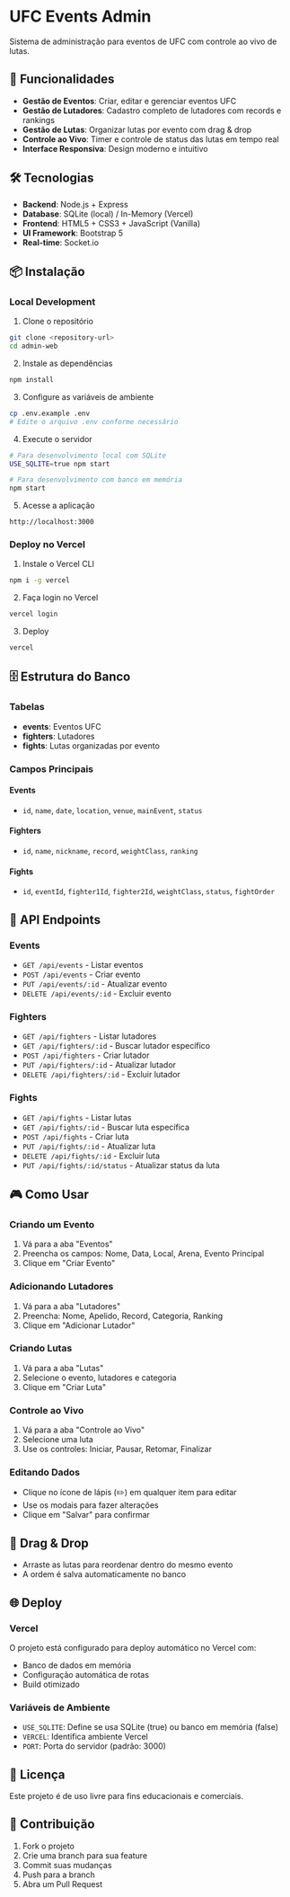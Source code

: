 # UFC Events Admin

Sistema de administração para eventos de UFC com controle ao vivo de lutas.

## 🚀 Funcionalidades

- **Gestão de Eventos**: Criar, editar e gerenciar eventos UFC
- **Gestão de Lutadores**: Cadastro completo de lutadores com records e rankings
- **Gestão de Lutas**: Organizar lutas por evento com drag & drop
- **Controle ao Vivo**: Timer e controle de status das lutas em tempo real
- **Interface Responsiva**: Design moderno e intuitivo

## 🛠️ Tecnologias

- **Backend**: Node.js + Express
- **Database**: SQLite (local) / In-Memory (Vercel)
- **Frontend**: HTML5 + CSS3 + JavaScript (Vanilla)
- **UI Framework**: Bootstrap 5
- **Real-time**: Socket.io

## 📦 Instalação

### Local Development

1. Clone o repositório
```bash
git clone <repository-url>
cd admin-web
```

2. Instale as dependências
```bash
npm install
```

3. Configure as variáveis de ambiente
```bash
cp .env.example .env
# Edite o arquivo .env conforme necessário
```

4. Execute o servidor
```bash
# Para desenvolvimento local com SQLite
USE_SQLITE=true npm start

# Para desenvolvimento com banco em memória
npm start
```

5. Acesse a aplicação
```
http://localhost:3000
```

### Deploy no Vercel

1. Instale o Vercel CLI
```bash
npm i -g vercel
```

2. Faça login no Vercel
```bash
vercel login
```

3. Deploy
```bash
vercel
```

## 🗄️ Estrutura do Banco

### Tabelas

- **events**: Eventos UFC
- **fighters**: Lutadores
- **fights**: Lutas organizadas por evento

### Campos Principais

#### Events
- `id`, `name`, `date`, `location`, `venue`, `mainEvent`, `status`

#### Fighters
- `id`, `name`, `nickname`, `record`, `weightClass`, `ranking`

#### Fights
- `id`, `eventId`, `fighter1Id`, `fighter2Id`, `weightClass`, `status`, `fightOrder`

## 🔧 API Endpoints

### Events
- `GET /api/events` - Listar eventos
- `POST /api/events` - Criar evento
- `PUT /api/events/:id` - Atualizar evento
- `DELETE /api/events/:id` - Excluir evento

### Fighters
- `GET /api/fighters` - Listar lutadores
- `GET /api/fighters/:id` - Buscar lutador específico
- `POST /api/fighters` - Criar lutador
- `PUT /api/fighters/:id` - Atualizar lutador
- `DELETE /api/fighters/:id` - Excluir lutador

### Fights
- `GET /api/fights` - Listar lutas
- `GET /api/fights/:id` - Buscar luta específica
- `POST /api/fights` - Criar luta
- `PUT /api/fights/:id` - Atualizar luta
- `DELETE /api/fights/:id` - Excluir luta
- `PUT /api/fights/:id/status` - Atualizar status da luta

## 🎮 Como Usar

### Criando um Evento
1. Vá para a aba "Eventos"
2. Preencha os campos: Nome, Data, Local, Arena, Evento Principal
3. Clique em "Criar Evento"

### Adicionando Lutadores
1. Vá para a aba "Lutadores"
2. Preencha: Nome, Apelido, Record, Categoria, Ranking
3. Clique em "Adicionar Lutador"

### Criando Lutas
1. Vá para a aba "Lutas"
2. Selecione o evento, lutadores e categoria
3. Clique em "Criar Luta"

### Controle ao Vivo
1. Vá para a aba "Controle ao Vivo"
2. Selecione uma luta
3. Use os controles: Iniciar, Pausar, Retomar, Finalizar

### Editando Dados
- Clique no ícone de lápis (✏️) em qualquer item para editar
- Use os modais para fazer alterações
- Clique em "Salvar" para confirmar

## 🔄 Drag & Drop

- Arraste as lutas para reordenar dentro do mesmo evento
- A ordem é salva automaticamente no banco

## 🌐 Deploy

### Vercel
O projeto está configurado para deploy automático no Vercel com:
- Banco de dados em memória
- Configuração automática de rotas
- Build otimizado

### Variáveis de Ambiente
- `USE_SQLITE`: Define se usa SQLite (true) ou banco em memória (false)
- `VERCEL`: Identifica ambiente Vercel
- `PORT`: Porta do servidor (padrão: 3000)

## 📝 Licença

Este projeto é de uso livre para fins educacionais e comerciais.

## 🤝 Contribuição

1. Fork o projeto
2. Crie uma branch para sua feature
3. Commit suas mudanças
4. Push para a branch
5. Abra um Pull Request 